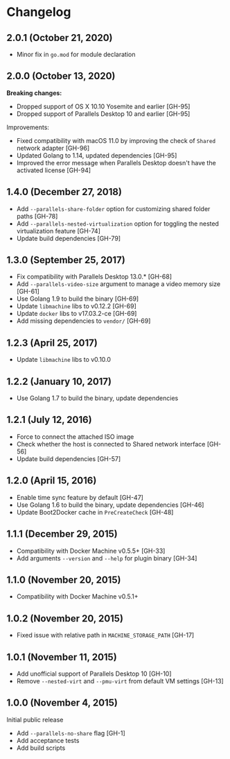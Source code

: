 # Changelog

## 2.0.1 (October 21, 2020)
- Minor fix in `go.mod` for module declaration

## 2.0.0 (October 13, 2020)
**Breaking changes:**
- Dropped support of OS X 10.10 Yosemite and earlier [GH-95]
- Dropped support of Parallels Desktop 10 and earlier [GH-95]

Improvements:
- Fixed compatibility with macOS 11.0 by improving the check of `Shared` network adapter [GH-96]
- Updated Golang to 1.14, updated dependencies [GH-95]
- Improved the error message when Parallels Desktop doesn't have the activated license [GH-94]

## 1.4.0 (December 27, 2018)
- Add `--parallels-share-folder` option for customizing shared folder paths [GH-78]
- Add `--parallels-nested-virtualization` option for toggling the nested virtualization feature [GH-74]
- Update build dependencies [GH-79]

## 1.3.0 (September 25, 2017)
- Fix compatibility with Parallels Desktop 13.0.* [GH-68]
- Add `--parallels-video-size` argument to manage a video memory size [GH-61]
- Use Golang 1.9 to build the binary [GH-69]
- Update `libmachine` libs to v0.12.2 [GH-69]
- Update `docker` libs to v17.03.2-ce [GH-69]
- Add missing dependencies to `vendor/` [GH-69]

## 1.2.3 (April 25, 2017)
- Update `libmachine` libs to v0.10.0

## 1.2.2 (January 10, 2017)
- Use Golang 1.7 to build the binary, update dependencies

## 1.2.1 (July 12, 2016)
- Force to connect the attached ISO image
- Check whether the host is connected to Shared network interface [GH-56]
- Update build dependencies [GH-57]

## 1.2.0 (April 15, 2016)
- Enable time sync feature by default [GH-47]
- Use Golang 1.6 to build the binary, update dependencies [GH-46]
- Update Boot2Docker cache in `PreCreateCheck` [GH-48]

## 1.1.1 (December 29, 2015)
- Compatibility with Docker Machine v0.5.5+ [GH-33]
- Add arguments `--version` and `--help` for plugin binary [GH-34]

## 1.1.0 (November 20, 2015)
- Compatibility with Docker Machine v0.5.1+

## 1.0.2 (November 20, 2015)
- Fixed issue with relative path in `MACHINE_STORAGE_PATH` [GH-17]

## 1.0.1 (November 11, 2015)
- Add unofficial support of Parallels Desktop 10 [GH-10]
- Remove `--nested-virt` and `--pmu-virt` from default VM settings [GH-13]

## 1.0.0 (November 4, 2015)
Initial public release
- Add `--parallels-no-share` flag [GH-1]
- Add acceptance tests
- Add build scripts
